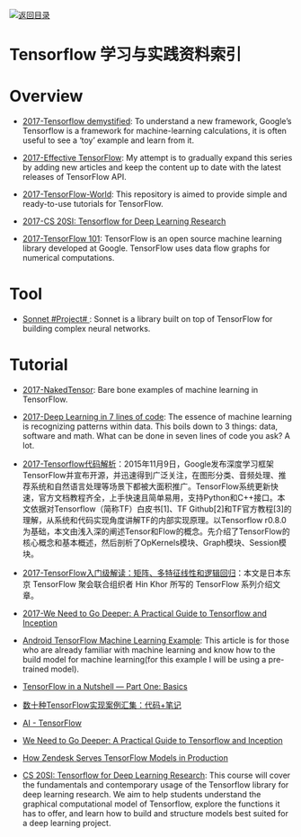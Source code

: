 [![返回目录](https://parg.co/UGo)](https://parg.co/b4z) 
 


 


 


 



# Tensorflow 学习与实践资料索引


# Overview

- [2017-Tensorflow demystified](https://chatbotslife.com/tensorflow-demystified-80987184faf7): To understand a new framework, Google’s Tensorflow is a framework for machine-learning calculations, it is often useful to see a ‘toy’ example and learn from it.

- [2017-Effective TensorFlow](https://github.com/vahidk/EffectiveTensorflow): My attempt is to gradually expand this series by adding new articles and keep the content up to date with the latest releases of TensorFlow API. 

- [2017-TensorFlow-World](https://github.com/astorfi/TensorFlow-World): This repository is aimed to provide simple and ready-to-use tutorials for TensorFlow.

- [2017-CS 20SI: Tensorflow for Deep Learning Research](https://web.stanford.edu/class/cs20si/)

- [2017-TensorFlow 101](https://mubaris.com/2017-10-21/tensorflow-101): TensorFlow is an open source machine learning library developed at Google. TensorFlow uses data flow graphs for numerical computations. 




# Tool

- [Sonnet #Project# ](https://github.com/deepmind/sonnet): Sonnet is a library built on top of TensorFlow for building complex neural networks.


# Tutorial



- [2017-NakedTensor](https://github.com/jostmey/NakedTensor): Bare bone examples of machine learning in TensorFlow.

- [2017-Deep Learning in 7 lines of code](https://chatbotslife.com/deep-learning-in-7-lines-of-code-7879a8ef8cfb): The essence of machine learning is recognizing patterns within data. This boils down to 3 things: data, software and math. What can be done in seven lines of code you ask? A lot.

- [2017-Tensorflow代码解析](https://zhuanlan.zhihu.com/p/25646408)：2015年11月9日，Google发布深度学习框架TensorFlow并宣布开源，并迅速得到广泛关注，在图形分类、音频处理、推荐系统和自然语言处理等场景下都被大面积推广。TensorFlow系统更新快速，官方文档教程齐全，上手快速且简单易用，支持Python和C++接口。本文依据对Tensorflow（简称TF）白皮书[1]、TF Github[2]和TF官方教程[3]的理解，从系统和代码实现角度讲解TF的内部实现原理。以Tensorflow r0.8.0为基础，本文由浅入深的阐述Tensor和Flow的概念。先介绍了TensorFlow的核心概念和基本概述，然后剖析了OpKernels模块、Graph模块、Session模块。

- [2017-TensorFlow入门级解读：矩阵、多特征线性和逻辑回归](https://zhuanlan.zhihu.com/p/25352208)：本文是日本东京 TensorFlow 聚会联合组织者 Hin Khor 所写的 TensorFlow 系列介绍文章。

- [2017-We Need to Go Deeper: A Practical Guide to Tensorflow and Inception](http://6me.us/s2n) 

- [Android TensorFlow Machine Learning Example](http://6me.us/GbWFKx): This article is for those who are already familiar with machine learning and know how to the build model for machine learning(for this example I will be using a pre-trained model).

- [TensorFlow in a Nutshell — Part One: Basics](https://medium.com/@camrongodbout/tensorflow-in-a-nutshell-part-one-basics-3f4403709c9d#.m0948trt3) 

- [数十种TensorFlow实现案例汇集：代码+笔记](http://www.tuicool.com/articles/Y3A73eb) 

- [AI - TensorFlow](http://mp.weixin.qq.com/s/qmm1xyvnHvWhuUvd9lDjfw?utm_source=tuicool&utm_medium=referral) 

- [We Need to Go Deeper: A Practical Guide to Tensorflow and Inception](https://medium.com/initialized-capital/we-need-to-go-deeper-a-practical-guide-to-tensorflow-and-inception-50e66281804f#.x7c1vxglw) 



- [How Zendesk Serves TensorFlow Models in Production](https://medium.com/zendesk-engineering/how-zendesk-serves-tensorflow-models-in-production-751ee22f0f4b#.x0o7mpnd3)


- [CS 20SI: Tensorflow for Deep Learning Research](http://web.stanford.edu/class/cs20si/syllabus.html): This course will cover the fundamentals and contemporary usage of the Tensorflow library for deep learning research. We aim to help students understand the graphical computational model of Tensorflow, explore the functions it has to offer, and learn how to build and structure models best suited for a deep learning project.